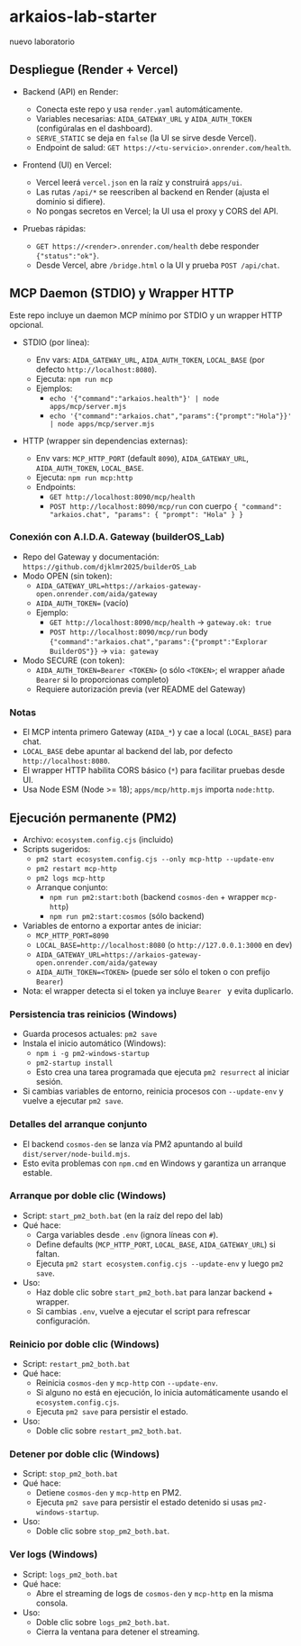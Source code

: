# arkaios-lab-starter
nuevo laboratorio

## Despliegue (Render + Vercel)

- Backend (API) en Render:
  - Conecta este repo y usa `render.yaml` automáticamente.
  - Variables necesarias: `AIDA_GATEWAY_URL` y `AIDA_AUTH_TOKEN` (configúralas en el dashboard).
  - `SERVE_STATIC` se deja en `false` (la UI se sirve desde Vercel).
  - Endpoint de salud: `GET https://<tu-servicio>.onrender.com/health`.

- Frontend (UI) en Vercel:
  - Vercel leerá `vercel.json` en la raíz y construirá `apps/ui`.
  - Las rutas `/api/*` se reescriben al backend en Render (ajusta el dominio si difiere).
  - No pongas secretos en Vercel; la UI usa el proxy y CORS del API.

- Pruebas rápidas:
  - `GET https://<render>.onrender.com/health` debe responder `{"status":"ok"}`.
  - Desde Vercel, abre `/bridge.html` o la UI y prueba `POST /api/chat`.

## MCP Daemon (STDIO) y Wrapper HTTP

Este repo incluye un daemon MCP mínimo por STDIO y un wrapper HTTP opcional.

- STDIO (por línea):
  - Env vars: `AIDA_GATEWAY_URL`, `AIDA_AUTH_TOKEN`, `LOCAL_BASE` (por defecto `http://localhost:8080`).
  - Ejecuta: `npm run mcp`
  - Ejemplos:
    - `echo '{"command":"arkaios.health"}' | node apps/mcp/server.mjs`
    - `echo '{"command":"arkaios.chat","params":{"prompt":"Hola"}}' | node apps/mcp/server.mjs`

- HTTP (wrapper sin dependencias externas):
  - Env vars: `MCP_HTTP_PORT` (default `8090`), `AIDA_GATEWAY_URL`, `AIDA_AUTH_TOKEN`, `LOCAL_BASE`.
  - Ejecuta: `npm run mcp:http`
  - Endpoints:
    - `GET http://localhost:8090/mcp/health`
    - `POST http://localhost:8090/mcp/run` con cuerpo `{ "command": "arkaios.chat", "params": { "prompt": "Hola" } }`

### Conexión con A.I.D.A. Gateway (builderOS_Lab)

- Repo del Gateway y documentación: `https://github.com/djklmr2025/builderOS_Lab`
- Modo OPEN (sin token):
  - `AIDA_GATEWAY_URL=https://arkaios-gateway-open.onrender.com/aida/gateway`
  - `AIDA_AUTH_TOKEN=` (vacío)
  - Ejemplo:
    - `GET http://localhost:8090/mcp/health` → `gateway.ok: true`
    - `POST http://localhost:8090/mcp/run` body `{"command":"arkaios.chat","params":{"prompt":"Explorar BuilderOS"}}` → `via: gateway`
- Modo SECURE (con token):
  - `AIDA_AUTH_TOKEN=Bearer <TOKEN>` (o sólo `<TOKEN>`; el wrapper añade `Bearer` si lo proporcionas completo)
  - Requiere autorización previa (ver README del Gateway)

### Notas
- El MCP intenta primero Gateway (`AIDA_*`) y cae a local (`LOCAL_BASE`) para chat.
- `LOCAL_BASE` debe apuntar al backend del lab, por defecto `http://localhost:8080`.
- El wrapper HTTP habilita CORS básico (`*`) para facilitar pruebas desde UI.
- Usa Node ESM (Node >= 18); `apps/mcp/http.mjs` importa `node:http`.

## Ejecución permanente (PM2)

- Archivo: `ecosystem.config.cjs` (incluido)
- Scripts sugeridos:
  - `pm2 start ecosystem.config.cjs --only mcp-http --update-env`
  - `pm2 restart mcp-http`
  - `pm2 logs mcp-http`
  - Arranque conjunto:
    - `npm run pm2:start:both` (backend `cosmos-den` + wrapper `mcp-http`)
    - `npm run pm2:start:cosmos` (sólo backend)
- Variables de entorno a exportar antes de iniciar:
  - `MCP_HTTP_PORT=8090`
  - `LOCAL_BASE=http://localhost:8080` (o `http://127.0.0.1:3000` en dev)
  - `AIDA_GATEWAY_URL=https://arkaios-gateway-open.onrender.com/aida/gateway`
  - `AIDA_AUTH_TOKEN=<TOKEN>` (puede ser sólo el token o con prefijo `Bearer`)
- Nota: el wrapper detecta si el token ya incluye `Bearer ` y evita duplicarlo.

### Persistencia tras reinicios (Windows)

- Guarda procesos actuales: `pm2 save`
- Instala el inicio automático (Windows):
  - `npm i -g pm2-windows-startup`
  - `pm2-startup install`
  - Esto crea una tarea programada que ejecuta `pm2 resurrect` al iniciar sesión.
- Si cambias variables de entorno, reinicia procesos con `--update-env` y vuelve a ejecutar `pm2 save`.

### Detalles del arranque conjunto

- El backend `cosmos-den` se lanza vía PM2 apuntando al build `dist/server/node-build.mjs`.
- Esto evita problemas con `npm.cmd` en Windows y garantiza un arranque estable.

### Arranque por doble clic (Windows)

- Script: `start_pm2_both.bat` (en la raíz del repo del lab)
- Qué hace:
  - Carga variables desde `.env` (ignora líneas con `#`).
  - Define defaults (`MCP_HTTP_PORT`, `LOCAL_BASE`, `AIDA_GATEWAY_URL`) si faltan.
  - Ejecuta `pm2 start ecosystem.config.cjs --update-env` y luego `pm2 save`.
- Uso:
  - Haz doble clic sobre `start_pm2_both.bat` para lanzar backend + wrapper.
  - Si cambias `.env`, vuelve a ejecutar el script para refrescar configuración.

### Reinicio por doble clic (Windows)

- Script: `restart_pm2_both.bat`
- Qué hace:
  - Reinicia `cosmos-den` y `mcp-http` con `--update-env`.
  - Si alguno no está en ejecución, lo inicia automáticamente usando el `ecosystem.config.cjs`.
  - Ejecuta `pm2 save` para persistir el estado.
- Uso:
  - Doble clic sobre `restart_pm2_both.bat`.

### Detener por doble clic (Windows)

- Script: `stop_pm2_both.bat`
- Qué hace:
  - Detiene `cosmos-den` y `mcp-http` en PM2.
  - Ejecuta `pm2 save` para persistir el estado detenido si usas `pm2-windows-startup`.
- Uso:
  - Doble clic sobre `stop_pm2_both.bat`.

### Ver logs (Windows)

- Script: `logs_pm2_both.bat`
- Qué hace:
  - Abre el streaming de logs de `cosmos-den` y `mcp-http` en la misma consola.
- Uso:
  - Doble clic sobre `logs_pm2_both.bat`.
  - Cierra la ventana para detener el streaming.
